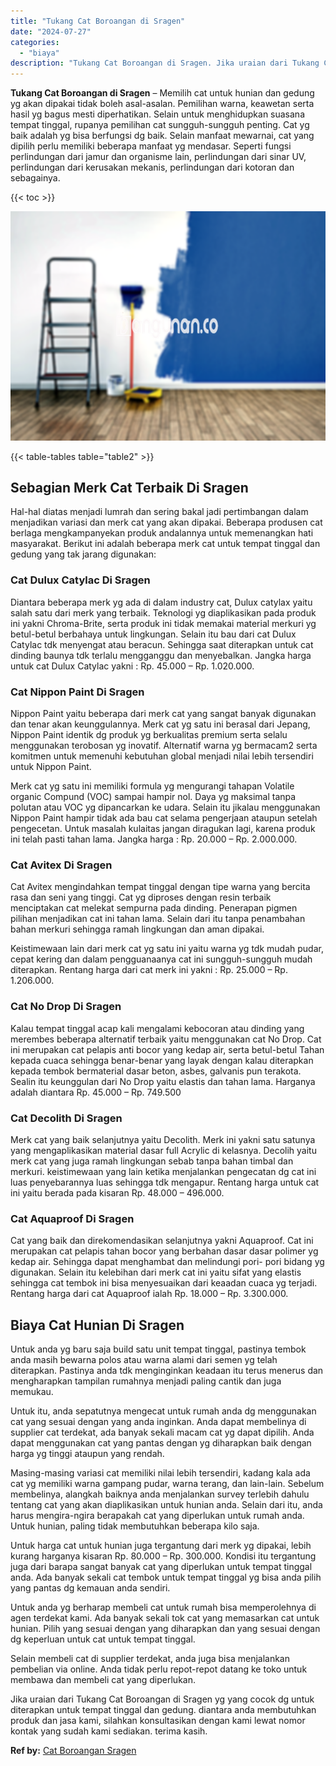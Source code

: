 ```yaml
---
title: "Tukang Cat Boroangan di Sragen"
date: "2024-07-27"
categories: 
  - "biaya"
description: "Tukang Cat Boroangan di Sragen. Jika uraian dari Tukang Cat Boroangan di Sragen yg yang cocok dg untuk diterapkan untuk tempat tinggal dan gedung. diantara a..."
---
```


**Tukang Cat Boroangan di Sragen** – Memilih cat untuk hunian dan gedung yg akan dipakai tidak boleh asal-asalan. Pemilihan warna, keawetan serta hasil yg bagus mesti diperhatikan. Selain untuk menghidupkan suasana tempat tinggal, rupanya pemilihan cat sungguh-sungguh penting. Cat yg baik adalah yg bisa berfungsi dg baik. Selain manfaat mewarnai, cat yang dipilih perlu memiliki beberapa manfaat yg mendasar. Seperti fungsi perlindungan dari jamur dan organisme lain, perlindungan dari sinar UV, perlindungan dari kerusakan mekanis, perlindungan dari kotoran dan sebagainya.

{{< toc >}}

![Tukang Cat Boroangan di Sragen](/images/jasa-cat-murah11.png)

{{< table-tables table="table2" >}}

## Sebagian Merk Cat Terbaik Di Sragen

Hal-hal diatas menjadi lumrah dan sering bakal jadi pertimbangan dalam menjadikan variasi dan merk cat yang akan dipakai. Beberapa produsen cat berlaga mengkampanyekan produk andalannya untuk memenangkan hati masyarakat. Berikut ini adalah beberapa merk cat untuk tempat tinggal dan gedung yang tak jarang digunakan:

### Cat Dulux Catylac Di Sragen

Diantara beberapa merk yg ada di dalam industry cat, Dulux catylax yaitu salah satu dari merk yang terbaik. Teknologi yg diaplikasikan pada produk ini yakni Chroma-Brite, serta produk ini tidak memakai material merkuri yg betul-betul berbahaya untuk lingkungan. Selain itu bau dari cat Dulux Catylac tdk menyengat atau beracun. Sehingga saat diterapkan untuk cat dinding baunya tdk terlalu mengganggu dan menyebalkan. Jangka harga untuk cat Dulux Catylac yakni : Rp. 45.000 – Rp. 1.020.000.

### Cat Nippon Paint Di Sragen

Nippon Paint yaitu beberapa dari merk cat yang sangat banyak digunakan dan tenar akan keunggulannya. Merk cat yg satu ini berasal dari Jepang, Nippon Paint identik dg produk yg berkualitas premium serta selalu menggunakan terobosan yg inovatif. Alternatif warna yg bermacam2 serta komitmen untuk memenuhi kebutuhan global menjadi nilai lebih tersendiri untuk Nippon Paint.

Merk cat yg satu ini memiliki formula yg mengurangi tahapan Volatile organic Compund (VOC) sampai hampir nol. Daya yg maksimal tanpa polutan atau VOC yg dipancarkan ke udara. Selain itu jikalau menggunakan Nippon Paint hampir tidak ada bau cat selama pengerjaan ataupun setelah pengecetan. Untuk masalah kulaitas jangan diragukan lagi, karena produk ini telah pasti tahan lama. Jangka harga : Rp. 20.000 – Rp. 2.000.000.

### Cat Avitex Di Sragen

Cat Avitex mengindahkan tempat tinggal dengan tipe warna yang bercita rasa dan seni yang tinggi. Cat yg diproses dengan resin terbaik menciptakan cat melekat sempurna pada dinding. Penerapan pigmen pilihan menjadikan cat ini tahan lama. Selain dari itu tanpa penambahan bahan merkuri sehingga ramah lingkungan dan aman dipakai.

Keistimewaan lain dari merk cat yg satu ini yaitu warna yg tdk mudah pudar, cepat kering dan dalam pengguanaanya cat ini sungguh-sungguh mudah diterapkan. Rentang harga dari cat merk ini yakni : Rp. 25.000 – Rp. 1.206.000.

### Cat No Drop Di Sragen

Kalau tempat tinggal acap kali mengalami kebocoran atau dinding yang merembes beberapa alternatif terbaik yaitu menggunakan cat No Drop. Cat ini merupakan cat pelapis anti bocor yang kedap air, serta betul-betul Tahan kepada cuaca sehingga benar-benar yang layak dengan kalau diterapkan kepada tembok bermaterial dasar beton, asbes, galvanis pun terakota. Sealin itu keunggulan dari No Drop yaitu elastis dan tahan lama. Harganya adalah diantara Rp. 45.000 – Rp. 749.500

### Cat Decolith Di Sragen

Merk cat yang baik selanjutnya yaitu Decolith. Merk ini yakni satu satunya yang mengaplikasikan material dasar full Acrylic di kelasnya. Decolih yaitu merk cat yang juga ramah lingkungan sebab tanpa bahan timbal dan merkuri. keistimewaan yang lain ketika menjalankan pengecatan dg cat ini luas penyebarannya luas sehingga tdk mengapur. Rentang harga untuk cat ini yaitu berada pada kisaran Rp. 48.000 – 496.000.

### Cat Aquaproof Di Sragen

Cat yang baik dan direkomendasikan selanjutnya yakni Aquaproof. Cat ini merupakan cat pelapis tahan bocor yang berbahan dasar dasar polimer yg kedap air. Sehingga dapat menghambat dan melindungi pori- pori bidang yg digunakan. Selain itu kelebihan dari merk cat ini yaitu sifat yang elastis sehingga cat tembok ini bisa menyesuaikan dari keaadan cuaca yg terjadi. Rentang harga dari cat Aquaproof ialah Rp. 18.000 – Rp. 3.300.000.

## Biaya Cat Hunian Di Sragen

Untuk anda yg baru saja build satu unit tempat tinggal, pastinya tembok anda masih bewarna polos atau warna alami dari semen yg telah diterapkan. Pastinya anda tdk menginginkan keadaan itu terus menerus dan mengharapkan tampilan rumahnya menjadi paling cantik dan juga memukau.

Untuk itu, anda sepatutnya mengecat untuk rumah anda dg menggunakan cat yang sesuai dengan yang anda inginkan. Anda dapat membelinya di supplier cat terdekat, ada banyak sekali macam cat yg dapat dipilih. Anda dapat menggunakan cat yang pantas dengan yg diharapkan baik dengan harga yg tinggi ataupun yang rendah.

Masing-masing variasi cat memiliki nilai lebih tersendiri, kadang kala ada cat yg memiliki warna gampang pudar, warna terang, dan lain-lain. Sebelum membelinya, alangkah baiknya anda menjalankan survey terlebih dahulu tentang cat yang akan diaplikasikan untuk hunian anda. Selain dari itu, anda harus mengira-ngira berapakah cat yang diperlukan untuk rumah anda. Untuk hunian, paling tidak membutuhkan beberapa kilo saja.

Untuk harga cat untuk hunian juga tergantung dari merk yg dipakai, lebih kurang harganya kisaran Rp. 80.000 – Rp. 300.000. Kondisi itu tergantung juga dari barapa sangat banyak cat yang diperlukan untuk tempat tinggal anda. Ada banyak sekali cat tembok untuk tempat tinggal yg bisa anda pilih yang pantas dg kemauan anda sendiri.

Untuk anda yg berharap membeli cat untuk rumah bisa memperolehnya di agen terdekat kami. Ada banyak sekali tok cat yang memasarkan cat untuk hunian. Pilih yang sesuai dengan yang diharapkan dan yang sesuai dengan dg keperluan untuk cat untuk tempat tinggal.

Selain membeli cat di supplier terdekat, anda juga bisa menjalankan pembelian via online. Anda tidak perlu repot-repot datang ke toko untuk membawa dan membeli cat yang diperlukan.

Jika uraian dari Tukang Cat Boroangan di Sragen yg yang cocok dg untuk diterapkan untuk tempat tinggal dan gedung. diantara anda membutuhkan produk dan jasa kami, silahkan konsultasikan dengan kami lewat nomor kontak yang sudah kami sediakan. terima kasih.

**Ref by:** [Cat Boroangan Sragen](https://id.wikipedia.org/wiki/Cat)

